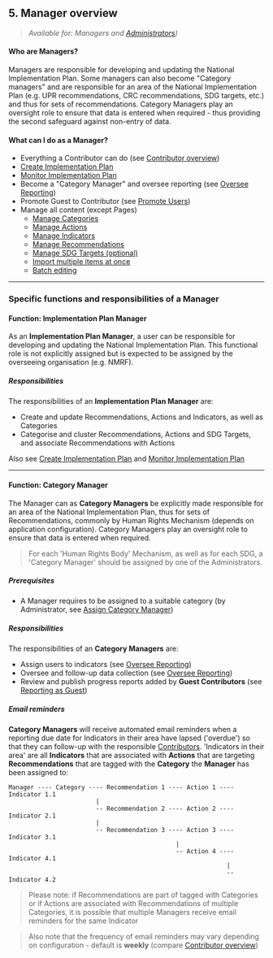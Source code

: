 ## 5. Manager overview

> _Available for: Managers and [Administrators](/admins/admin.md))_

#### Who are Managers?

Managers are responsible for developing and updating the National Implementation Plan. Some managers can also become "Category managers" and are responsible for an area of the National Implementation Plan (e.g. UPR recommendations, CRC recommendations, SDG targets, etc.) and thus for sets of recommendations. Category Managers play an oversight role to ensure that data is entered when required - thus providing the second safeguard against non-entry of data.

#### What can I do as a Manager?

* Everything a Contributor can do (see [Contributor overview](/contributors/contributor.md))
* [Create Implementation Plan](managers/create-implementation-plan.md)
* [Monitor Implementation Plan](managers/monitor-implementation-plan.md)
* Become a "Category Manager" and oversee reporting (see [Oversee Reporting](/managers/oversee-reporting.md))
* Promote Guest to Contributor (see [Promote Users](/managers/users-admin.md))
* Manage all content (except Pages)
  * [Manage Categories](/managers/categories.md)
  * [Manage Actions](/managers/actions.md)
  * [Manage Indicators](/managers/indicators.md)
  * [Manage Recommendations](/managers/recommendations.md)
  * [Manage SDG Targets (optional)](/managers/sdg-targets.md)
  * [Import multiple items at once](/managers/import.md)
  * [Batch editing](/managers/batch-edit.md)  

---

### Specific functions and responsibilities of a Manager

#### Function: Implementation Plan Manager

As an **Implementation Plan Manager**, a user can be responsible for developing and updating the National Implementation Plan. This functional role is not explicitly assigned but is expected to be assigned by the overseeing organisation (e.g. NMRF).

##### Responsibilities

The responsibilities of an **Implementation Plan Manager** are:
* Create and update Recommendations, Actions and Indicators, as well as Categories
* Categorise and cluster Recommendations, Actions and SDG Targets, and associate Recommendations with Actions

Also see [Create Implementation Plan](managers/create-implementation-plan.md) and [Monitor Implementation Plan](managers/monitor-implementation-plan.md)

---

#### Function: Category Manager

The Manager can as **Category Managers** be explicitly made responsible for an area of the National Implementation Plan, thus for sets of Recommendations, commonly by Human Rights Mechanism (depends on application configuration). Category Managers play an oversight role to ensure that data is entered when required.

> For each 'Human Rights Body' Mechanism, as well as for each SDG, a 'Category Manager' should be assigned by one of the Administrators.

##### Prerequisites

* A Manager requires to be assigned to a suitable category (by Administrator, see [Assign Category Manager](/admins/assign-category.md))

##### Responsibilities

The responsibilities of an **Category Managers** are:
* Assign users to indicators (see [Oversee Reporting](/managers/oversee-reporting.md))
* Oversee and follow-up data collection (see [Oversee Reporting](/managers/oversee-reporting.md))
* Review and publish progress reports added by **Guest Contributors** (see [Reporting as Guest](/guests/reporting.md))

##### Email reminders

**Category Managers** will receive automated email reminders when a reporting due date for Indicators in their area have lapsed ('overdue') so that they can follow-up with the responsible [Contributors](/contributors/contributor.md). 'Indicators in their area' are all **Indicators** that are associated with **Actions** that are targeting **Recommendations** that are tagged with the **Category** the **Manager** has been assigned to:

```
Manager ---- Category ---- Recommendation 1 ---- Action 1 ---- Indicator 1.1
                        |
                        -- Recommendation 2 ---- Action 2 ---- Indicator 2.1
                        |
                        -- Recommendation 3 ---- Action 3 ---- Indicator 3.1
                                              |
                                              -- Action 4 ---- Indicator 4.1
                                                            |
                                                            -- Indicator 4.2
```

> Please note: if Recommendations are part of tagged with Categories or if Actions are associated with Recommendations of multiple Categories, it is possible that multiple Managers receive email reminders for the same Indicator

> Also note that the frequency of email reminders may vary depending on configuration - default is **weekly** (compare [Contributor overview](/contributors/contributor.md))
